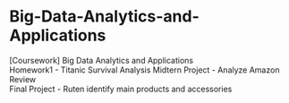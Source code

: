 # Big-Data-Analytics-and-Applications
[Coursework] Big Data Analytics and Applications  
Homework1 - Titanic Survival Analysis
Midtern Project - Analyze Amazon Review  
Final Project - Ruten identify main products and accessories  
